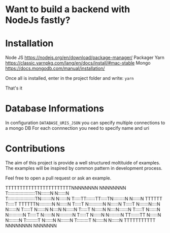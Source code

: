 # Want to build a backend with NodeJs fastly?

# Installation
Node JS https://nodejs.org/en/download/package-manager/
Packager Yarn https://classic.yarnpkg.com/lang/en/docs/install/#mac-stable
Mongo https://docs.mongodb.com/manual/installation/

Once all is installed, enter in the project folder and write:
`yarn`

That's it


# Database Informations

In configuration `DATABASE_URIS_JSON` you can specify multiple connections to a mongo DB
For each connnection you need to specify name and uri

# Contributions 

The aim of this project is provide a well structured moltituide of examples.
The examples will be inspired by common pattern in development process.

Feel free to open a pull request or ask an example.



                                               
<div>                               
<span>TTTTTTTTTTTTTTTTTTTTTTTNNNNNNNN        NNNNNNNN</span><br/>
<span>T:::::::::::::::::::::TN:::::::N       N::::::N</span><br/>
T:::::::::::::::::::::TN::::::::N      N::::::N
T:::::TT:::::::TT:::::TN:::::::::N     N::::::N
TTTTTT  T:::::T  TTTTTTN::::::::::N    N::::::N
        T:::::T        N:::::::::::N   N::::::N
        T:::::T        N:::::::N::::N  N::::::N
        T:::::T        N::::::N N::::N N::::::N
        T:::::T        N::::::N  N::::N:::::::N
        T:::::T        N::::::N   N:::::::::::N
        T:::::T        N::::::N    N::::::::::N
        T:::::T        N::::::N     N:::::::::N
      TT:::::::TT      N::::::N      N::::::::N
      T:::::::::T      N::::::N       N:::::::N
      T:::::::::T      N::::::N        N::::::N
      TTTTTTTTTTT      NNNNNNNN         NNNNNNN
<div>
